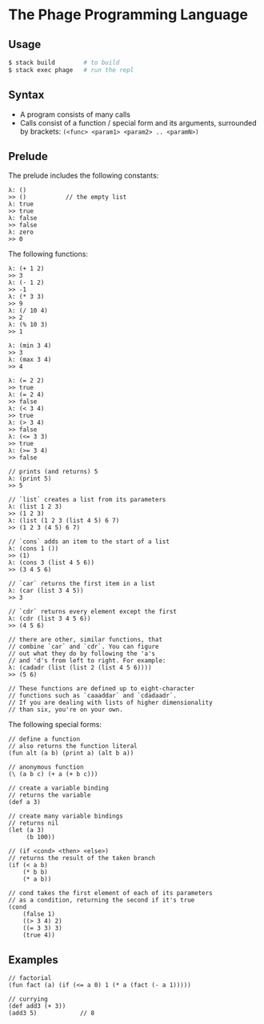 # The Phage Programming Language

## Usage

```bash
$ stack build        # to build
$ stack exec phage   # run the repl
```

## Syntax

* A program consists of many calls
* Calls consist of a function / special form and its arguments, surrounded by
	brackets: `(<func> <param1> <param2> .. <paramN>)`

## Prelude

The prelude includes the following constants:

```
λ: ()
>> ()           // the empty list
λ: true
>> true
λ: false
>> false
λ: zero
>> 0
```

The following functions:

```
λ: (+ 1 2)
>> 3
λ: (- 1 2)
>> -1
λ: (* 3 3)
>> 9
λ: (/ 10 4)
>> 2
λ: (% 10 3)
>> 1

λ: (min 3 4)
>> 3
λ: (max 3 4)
>> 4

λ: (= 2 2)
>> true
λ: (= 2 4)
>> false
λ: (< 3 4)
>> true
λ: (> 3 4)
>> false
λ: (<= 3 3)
>> true
λ: (>= 3 4)
>> false

// prints (and returns) 5
λ: (print 5)
>> 5

// `list` creates a list from its parameters
λ: (list 1 2 3)
>> (1 2 3)
λ: (list (1 2 3 (list 4 5) 6 7)
>> (1 2 3 (4 5) 6 7)

// `cons` adds an item to the start of a list
λ: (cons 1 ())
>> (1)
λ: (cons 3 (list 4 5 6))
>> (3 4 5 6)

// `car` returns the first item in a list
λ: (car (list 3 4 5))
>> 3

// `cdr` returns every element except the first
λ: (cdr (list 3 4 5 6))
>> (4 5 6)

// there are other, similar functions, that
// combine `car` and `cdr`. You can figure
// out what they do by following the 'a's
// and 'd's from left to right. For example:
λ: (cadadr (list (list 2 (list 4 5 6))))
>> (5 6)

// These functions are defined up to eight-character
// functions such as `caaaddar` and `cdadaadr`.
// If you are dealing with lists of higher dimensionality
// than six, you're on your own.
```

The following special forms:

```
// define a function
// also returns the function literal
(fun alt (a b) (print a) (alt b a))

// anonymous function
(\ (a b c) (+ a (+ b c)))

// create a variable binding
// returns the variable
(def a 3)

// create many variable bindings
// returns nil
(let (a 3)
	 (b 100))

// (if <cond> <then> <else>)
// returns the result of the taken branch
(if (< a b)
	(* b b)
	(* a b))

// cond takes the first element of each of its parameters
// as a condition, returning the second if it's true
(cond
	(false 1)
	((> 3 4) 2)
	((= 3 3) 3)
	(true 4))
```

## Examples

```
// factorial
(fun fact (a) (if (<= a 0) 1 (* a (fact (- a 1)))))

// currying
(def add3 (+ 3))
(add3 5)            // 8
```
